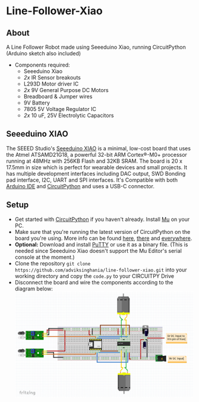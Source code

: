 # Line-Follower-Xiao

## About
A Line Follower Robot made using Seeeduino Xiao, running CircuitPython (Arduino sketch also included)

*   Components required:
    -   Seeeduino Xiao
    -   _2x_ IR Sensor breakouts
    -   L293D Motor driver IC
    -   _2x_ 9V General Purpose DC Motors
    -   Breadboard & Jumper wires
    -   9V Battery
    -   7805 5V Voltage Regulator IC
    -   _2x_ 10 uF, 25V Electrolytic Capacitors

## Seeeduino XIAO
The SEEED Studio's [Seeeduino XIAO](https://wiki.seeedstudio.com/Seeeduino-XIAO/) is a minimal, low-cost board that uses the Atmel ATSAMD21G18, a powerful 32-bit ARM Cortex®-M0+ processor running at 48MHz with 256KB Flash and 32KB SRAM. The board is 20 x 17.5mm in size which is perfect for wearable devices and small projects. It has multiple development interfaces including DAC output, SWD Bonding pad interface, I2C, UART and SPI interfaces. It's Compatible with both [Arduino IDE](https://www.arduino.cc) and [CircuitPython](https://circuitpython.org/board/seeeduino_xiao/) and uses a USB-C connector.

## Setup
*   Get started with [CircuitPython](https://learn.adafruit.com/welcome-to-circuitpython/what-is-circuitpython) if you haven't already. Install [Mu](https://codewith.mu/) on your PC.
*   Make sure that you're running the latest version of CircuitPython on the board you're using. More info can be found [here](https://wiki.seeedstudio.com/Seeeduino-XIAO-CircuitPython/), [there](https://learn.adafruit.com/welcome-to-circuitpython/installing-circuitpython) and [everywhere](https://learn.adafruit.com/welcome-to-circuitpython/troubleshooting).
*   **Optional:** Download and install [PuTTY](https://www.chiark.greenend.org.uk/~sgtatham/putty/latest.html) or use it as a binary file. (This is needed since Seeeduino Xiao doesn't support the Mu Editor's serial console at the moment.)
*   Clone the repository ```git clone https://github.com/adviksinghania/line-follower-xiao.git``` into your working directory and copy the ```code.py``` to your CIRCUITPY Drive
*   Disconnect the board and wire the components according to the diagram below:
![Schematic](https://github.com/adviksinghania/line-follower-xiao/blob/main/circuit.png?raw=true)
